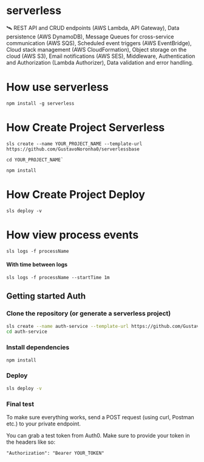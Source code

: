 # serverless

🛰️ REST API and CRUD endpoints (AWS Lambda, API Gateway), Data persistence (AWS DynamoDB), Message Queues for cross-service communication (AWS SQS), Scheduled event triggers (AWS EventBridge), Cloud stack management (AWS CloudFormation), Object storage on the cloud (AWS S3), Email notifications (AWS SES), Middleware, Authentication and Authorization (Lambda Authorizer), Data validation and error handling.

# How use serverless

```
npm install -g serverless
```

# How Create Project Serverless

```
sls create --name YOUR_PROJECT_NAME --template-url https://github.com/GustavoNoronha0/serverlessbase

cd YOUR_PROJECT_NAME`

npm install
```

# How Create Project Deploy

```
sls deploy -v
```

# How view process events

```
sls logs -f processName
```

#### With time between logs

```
sls logs -f processName --startTime 1m
```

## Getting started Auth

### Clone the repository (or generate a serverless project)

```sh
sls create --name auth-service --template-url https://github.com/GustavoNoronha0/serverless-auth
cd auth-service
```

### Install dependencies

```sh
npm install
```

### Deploy

```sh
sls deploy -v
```

### Final test

To make sure everything works, send a POST request (using curl, Postman etc.) to your private endpoint.

You can grab a test token from Auth0. Make sure to provide your token in the headers like so:

```
"Authorization": "Bearer YOUR_TOKEN"
```
